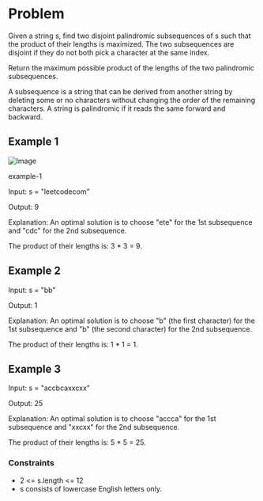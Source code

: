 # Problem

Given a string s, find two disjoint palindromic subsequences of s such that the product of their lengths is maximized. The two subsequences are disjoint if they do not both pick a character at the same index.

Return the maximum possible product of the lengths of the two palindromic subsequences.

A subsequence is a string that can be derived from another string by deleting some or no characters without changing the order of the remaining characters. A string is palindromic if it reads the same forward and backward.

## Example 1

![Image](https://assets.leetcode.com/uploads/2021/08/24/two-palindromic-subsequences.png)

example-1

Input: s = "leetcodecom"

Output: 9

Explanation: An optimal solution is to choose "ete" for the 1st subsequence and "cdc" for the 2nd subsequence.

The product of their lengths is: 3 * 3 = 9.

## Example 2

Input: s = "bb"

Output: 1

Explanation: An optimal solution is to choose "b" (the first character) for the 1st subsequence and "b" (the second character) for the 2nd subsequence.

The product of their lengths is: 1 * 1 = 1.

## Example 3

Input: s = "accbcaxxcxx"

Output: 25

Explanation: An optimal solution is to choose "accca" for the 1st subsequence and "xxcxx" for the 2nd subsequence.

The product of their lengths is: 5 * 5 = 25.

### Constraints

- 2 <= s.length <= 12
- s consists of lowercase English letters only.
